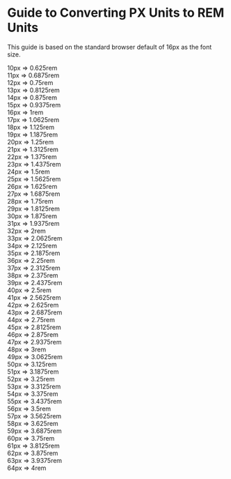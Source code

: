 # Guide to Converting PX Units to REM Units

This guide is based on the standard browser default of 16px as the font size.

10px => 0.625rem  
11px => 0.6875rem  
12px => 0.75rem  
13px => 0.8125rem  
14px => 0.875rem  
15px => 0.9375rem  
16px => 1rem  
17px => 1.0625rem  
18px => 1.125rem  
19px => 1.1875rem  
20px => 1.25rem  
21px => 1.3125rem  
22px => 1.375rem  
23px => 1.4375rem  
24px => 1.5rem  
25px => 1.5625rem  
26px => 1.625rem  
27px => 1.6875rem  
28px => 1.75rem  
29px => 1.8125rem  
30px => 1.875rem  
31px => 1.9375rem  
32px => 2rem  
33px => 2.0625rem  
34px => 2.125rem  
35px => 2.1875rem  
36px => 2.25rem  
37px => 2.3125rem  
38px => 2.375rem  
39px => 2.4375rem  
40px => 2.5rem  
41px => 2.5625rem  
42px => 2.625rem  
43px => 2.6875rem  
44px => 2.75rem  
45px => 2.8125rem  
46px => 2.875rem  
47px => 2.9375rem  
48px => 3rem  
49px => 3.0625rem  
50px => 3.125rem  
51px => 3.1875rem  
52px => 3.25rem  
53px => 3.3125rem  
54px => 3.375rem  
55px => 3.4375rem  
56px => 3.5rem  
57px => 3.5625rem  
58px => 3.625rem  
59px => 3.6875rem  
60px => 3.75rem  
61px => 3.8125rem  
62px => 3.875rem  
63px => 3.9375rem  
64px => 4rem  
